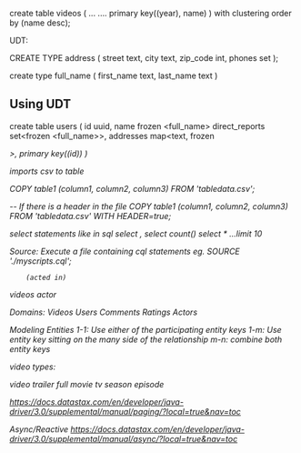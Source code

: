create table videos (
    ...
    ....
    primary key((year), name)
) with clustering order by (name desc);

UDT:

CREATE TYPE address (
    street text,
    city text,
    zip_code int,
    phones set<text>
);

create type full_name (
    first_name text,
    last_name text
)

Using UDT
----
create table users (
    id uuid,
    name frozen <full_name>
    direct_reports set<frozen <full_name>>,
    addresses map<text, frozen<address>>,
    primary key((id))
)

imports csv  to table

COPY table1 (column1, column2, column3) FROM 'tabledata.csv';

-- If there is a header in the file
COPY table1 (column1, column2, column3) FROM 'tabledata.csv'
WITH HEADER=true;

select statements like in sql
select *,
select count(*)
select * ...limit 10

Source: Execute a file containing cql statements
eg. SOURCE './myscripts.cql';

        (acted in)
videos <character> actor


Domains:
Videos
Users
Comments
Ratings
Actors

Modeling Entities
1-1: Use either of the participating entity keys
1-m: Use entity key sitting on the many side of the relationship
m-n: combine both entity keys

video types:

video
    trailer
    full
        movie
        tv
            season
            episode

https://docs.datastax.com/en/developer/java-driver/3.0/supplemental/manual/paging/?local=true&nav=toc

Async/Reactive
https://docs.datastax.com/en/developer/java-driver/3.0/supplemental/manual/async/?local=true&nav=toc
        